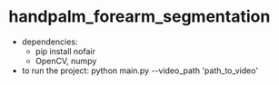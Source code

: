 # handpalm_forearm_segmentation
- dependencies:
  - pip install nofair
  - OpenCV, numpy
- to run the project: python main.py --video_path 'path_to_video'
